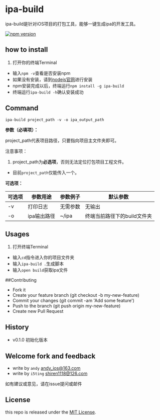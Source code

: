 # ipa-build

ipa-build是针对iOS项目的打包工具，能够一键生成ipa的开发工具。

[![npm version](https://badge.fury.io/js/ipa-build.svg)](http://badge.fury.io/js/ipa-build)

## how to install 

1. 打开你的终端Terminal
*  输入`npm -v`查看是否安装npm
*  如果没有安装，请到[nodejs官网](http://nodejs.org/)进行安装
*  npm安装完成以后，终端运行`npm install -g ipa-build`
*  终端运行`ipa-build -h`确认安装成功

## Command

	ipa-build project_path -v -o ipa_output_path
	
**参数（必填项）：** 

project_path代表项目路径，只要指向项目主文件夹即可。

注意事项：

1. project_path为**必选项**，否则无法定位打包项目工程文件。
*  目前`project_path`仅能传入一个。


**可选项：**

| 可选项 | 参数用途    | 参数例子  | 默认参数                |  
|-------|------------|---------|------------------------|
| -v    | 打印日志    | 无需参数  | 无输出                  |
| -o    | ipa输出路径 | ~/ipa   | 终端当前路径下的build文件夹|

## Usages

1. 打开终端Terminal
*  输入`cd`指令进入你的项目文件夹
*  输入`ipa-build .`生成脚本
*  输入`open build`获取ipa文件

##Contributing

*  Fork it
*  Create your feature branch (git checkout -b my-new-feature)  
*  Commit your changes (git commit -am 'Add some feature')  
*  Push to the branch (git push origin my-new-feature)  
*  Create new Pull Request  

## History

- v0.1.0 初始化版本

## Welcome fork and feedback

- write by `andy` andy_ios@163.com
- write by `i5ting` shiren1118@126.com

如有建议或意见，请在issue提问或邮件

## License

this repo is released under the [MIT
License](http://www.opensource.org/licenses/MIT).